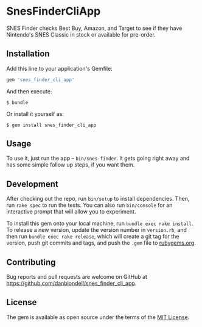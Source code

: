 # SnesFinderCliApp

SNES Finder checks Best Buy, Amazon, and Target to see if they have Nintendo's SNES Classic in stock or available for pre-order.

## Installation

Add this line to your application's Gemfile:

```ruby
gem 'snes_finder_cli_app'
```

And then execute:

    $ bundle

Or install it yourself as:

    $ gem install snes_finder_cli_app

## Usage

To use it, just run the app – `bin/snes-finder`. It gets going right away and has some simple follow up steps, if you want them.

## Development

After checking out the repo, run `bin/setup` to install dependencies. Then, run `rake spec` to run the tests. You can also run `bin/console` for an interactive prompt that will allow you to experiment.

To install this gem onto your local machine, run `bundle exec rake install`. To release a new version, update the version number in `version.rb`, and then run `bundle exec rake release`, which will create a git tag for the version, push git commits and tags, and push the `.gem` file to [rubygems.org](https://rubygems.org).

## Contributing

Bug reports and pull requests are welcome on GitHub at https://github.com/danblondell/snes_finder_cli_app.


## License

The gem is available as open source under the terms of the [MIT License](http://opensource.org/licenses/MIT).
